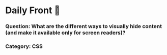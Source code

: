 # Daily Front 🎨

 ### Question: What are the different ways to visually hide content (and make it available only for screen readers)?
 ### Category: CSS